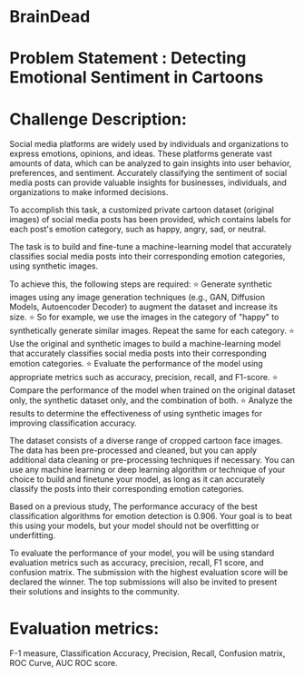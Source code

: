 # BrainDead



# Problem Statement : Detecting Emotional Sentiment in Cartoons
# Challenge Description:

Social media platforms are widely used by individuals and organizations to express emotions, opinions, and ideas. These platforms generate vast amounts of data, which can be analyzed to gain insights into user behavior, preferences, and sentiment. Accurately classifying the sentiment of social media posts can provide valuable insights for businesses, individuals, and organizations to make informed decisions.

To accomplish this task, a customized private cartoon dataset (original images) of social media posts has been provided, which contains labels for each post's emotion category, such as happy, angry, sad, or neutral.

The task is to build and fine-tune a machine-learning model that accurately classifies social media posts into their corresponding emotion categories, using synthetic images.

To achieve this, the following steps are required:
⭐ Generate synthetic images using any image generation techniques (e.g., GAN, Diffusion Models, Autoencoder Decoder) to augment the dataset and increase its size.
⭐ So for example, we use the images in the category of "happy" to synthetically generate similar images. Repeat the same for each category.
⭐ Use the original and synthetic images to build a machine-learning model that accurately classifies social media posts into their corresponding emotion categories.
⭐ Evaluate the performance of the model using appropriate metrics such as accuracy, precision, recall, and F1-score.
⭐ Compare the performance of the model when trained on the original dataset only, the synthetic dataset only, and the combination of both.
⭐ Analyze the results to determine the effectiveness of using synthetic images for improving classification accuracy.

The dataset consists of a diverse range of cropped cartoon face images. The data has been pre-processed and cleaned, but you can apply additional data cleaning or pre-processing techniques if necessary. You can use any machine learning or deep learning algorithm or technique of your choice to build and finetune your model, as long as it can accurately classify the posts into their corresponding emotion categories.

Based on a previous study, The performance accuracy of the best classification algorithms for emotion detection is 0.906. Your goal is to beat this using your models, but your model should not be overfitting or underfitting.

To evaluate the performance of your model, you will be using standard evaluation metrics such as accuracy, precision, recall, F1 score, and confusion matrix. The submission with the highest evaluation score will be declared the winner. The top submissions will also be invited to present their solutions and insights to the community.



# Evaluation metrics:

F-1 measure, Classification Accuracy, Precision, Recall, Confusion matrix, ROC Curve, AUC ROC score.



